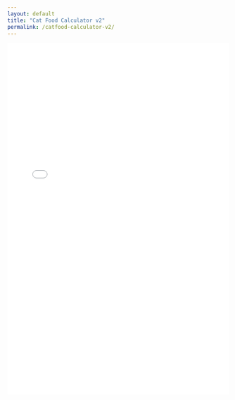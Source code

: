 ```yaml
---
layout: default
title: "Cat Food Calculator v2"
permalink: /catfood-calculator-v2/
---
```


<div id="cat-food-calculator-wrapper" class="mw7 center ph3 f4 lh-copy">
    <iframe src="/assets/catfoodcalc2/index.html" style="width: 100%; height: 800px; border: none;"></iframe>
</div>

<style>
    /* Hide navigation for this page only */
    header.w-100.pa3.ph5-ns {
        display: none !important;
    }
    
    .top-bar {
        display: none !important;
    }
    
    nav {
        display: none !important;
    }
    
    .ham-menu {
        display: none !important;
    }
    
    #off-screen-menu {
        display: none !important;
    }
    
    #cat-food-calculator-wrapper {
        max-width: 100%;
        padding: 0;
        margin-top: 0; /* Remove top margin since nav is gone */
    }
    
    iframe {
        min-height: 800px;
        width: 100%;
        border: none;
        overflow: hidden;
    }
    
    @media (max-width: 768px) {
        iframe {
            min-height: 1000px;
        }
    }
</style> 